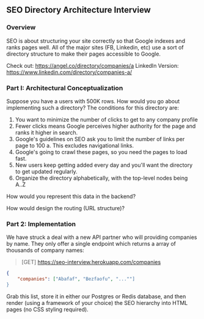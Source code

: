 ## SEO Directory Architecture Interview


### Overview

SEO is about structuring your site correctly so that Google indexes and ranks pages well. All of the major sites (FB, Linkedin, etc) use a sort of directory structure to make their pages accessible to Google.

Check out: https://angel.co/directory/companies/a
LinkedIn Version: https://www.linkedin.com/directory/companies-a/

### Part I: Architectural Conceptualization

Suppose you have a users with 500K rows. How would you go about implementing such a directory? The conditions for this directory are:

1. You want to minimize the number of clicks to get to any company profile
2. Fewer clicks means Google perceives higher authority for the page and ranks it higher in search.
2. Google's guidelines on SEO ask you to limit the number of links per page to 100
   a. This excludes navigational links.
3. Google's going to crawl these pages, so you need the pages to load fast.
4. New users keep getting added every day and you'll want the directory to get updated regularly.
5. Organize the directory alphabetically, with the top-level nodes being A..Z

How would you represent this data in the backend?

How would design the routing (URL structure)?

### Part 2: Implementation

We have struck a deal with a new API partner who will providing companies by name.  They only offer a single endpoint which returns a array of thousands of company names:

> [GET] https://seo-interview.herokuapp.com/companies

```response.json
{
	"companies": ["Abafaf", "Bezfaofu", "...""]
}
```

Grab this list, store it in either our Postgres or Redis database, and then render (using a framework of your choice) the SEO hierarchy into HTML pages (no CSS styling required).
